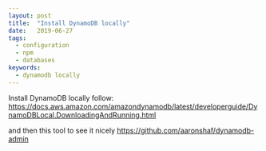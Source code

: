 ```yaml
---
layout: post
title:  "Install DynamoDB locally"
date:   2019-06-27
tags:
  - configuration
  - npm
  - databases
keywords:
  - dynamodb locally
---
```

Install DynamoDB locally follow:
https://docs.aws.amazon.com/amazondynamodb/latest/developerguide/DynamoDBLocal.DownloadingAndRunning.html

and then this tool to see it nicely
https://github.com/aaronshaf/dynamodb-admin

